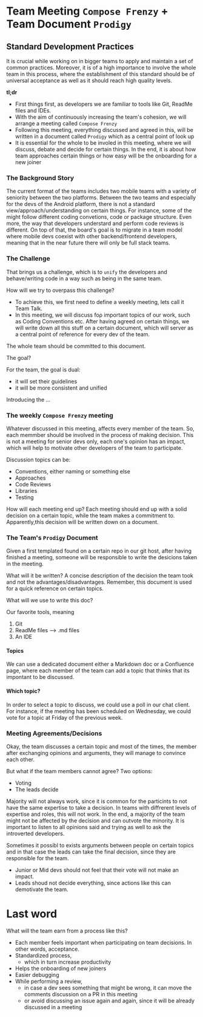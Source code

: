# Team Meeting `Compose Frenzy` + Team Document `Prodigy`

## Standard Development Practices

It is crucial while working on in bigger teams to apply and maintain a set of common 
practices. Moreover, it is of a high importance to involve the whole team in this process,
where the establishment of this standard should be of universal acceptance as well as it
should reach high quality levels.


**tl;dr**
* First things first, as developers we are familiar to tools like Git, ReadMe files and IDEs.
* With the aim of continuously increasing the team's cohesion, we will arrange a meeting called `Compose Frenzy`
* Following this meeting, everything discussed and agreed in this, will be written in a document called `Prodigy` which
  as a central point of look up
* It is essential for the whole to be involed in this meeting, where we will discuss, debate and decide for certain things.
  In the end, it is about how team approaches certain things or how easy will be the onboarding for a new joiner


### The Background Story

The current format of the teams includes two mobile teams with a variety of seniority between the two platforms. Between the two teams and especially 
for the devs of the Android platform, there is not a standard view/approach/understanding on certain things. For instance, some of the might
follow different coding convetions, code or package structure. Even more, the way that developers understard and perform code reviews is different.
On top of that, the board's goal is to migrate in a team model where mobile devs coexist with other backend/frontend developers, meaning that in the near 
future there will only be full stack teams. 

### The Challenge

That brings us a challenge, which is to `unify` the developers and behave/writing code in a way such
as being in the same team. 

How will we try to overpass this challenge?

* To achieve this, we first need to define a weekly meeting, lets call it Team Talk. 
* In this meeting, we will discuss foρ important topics  of our work, such as Coding Conventions etc. After having agreed on certain things, we will write
  down all this stuff on a certain document, which will server as a central point of reference for every dev of the team. 
  
The whole team should be committed to this document.

The goal?


For the team, the goal is dual:
* it will set their guidelines
* it will be more consistent and unified


Introducing the ...

### The weekly `Compose Frenzy` meeting

Whatever discussed in this meeting, affects every member of the team. So, each memmber should 
be involved in the process of making decision. This is not a meeting for senior devs only, each one's
opinion has an impact, which will help to motivate other developers of the team to participate.

Discussion topics can be:
* Conventions, either naming or something else
* Approaches
* Code Reviews
* Libraries
* Testing

How will each meeting end up?
Each meeting should end up with a solid decision on a certain topic, while the team makes a commitment to.
Apparently,this decision will be written down on a document. 


### The Team's `Prodigy` Document

Given a first templated found on a certain repo in our git host, after having finished a meeting, 
someone will be responsible to write the desicions taken in the meeting.

What will it be written?
A concise description of the decision the team took and not the advantages/disadvantages.
Remember, this document is used for a quick reference on certain topics.


What will we use to write this doc?

Our favorite tools, meaning
1. Git
2. ReadMe files --> .md files
3. An IDE

#### Topics

We can use a dedicated document either a Markdown doc or a Confluence page, where each member
of the team can add a topic that thinks that its impontant to be discussed.

#### Which topic?

In order to select a topic to discuss, we could use a poll in our chat client.
For instance, if the meeting has been scheduled on Wednesday, we could vote 
for a topic at Friday of the previous week.


### Meeting Agreements/Decisions

Okay, the team discusses a certain topic and most of the times,
the member after exchanging opinions and arguments, they will manage
to convince each other.

But what if the team members cannot agree?
Two options:
* Voting
* The leads decide

Majority will not always work, since it is common for the particints to 
not have the same expertise to take a decision. In teams with diffrerent
levels of expertise and roles, this will not work. 
In the end, a majority of the team might not be affected by the decision and can outvote the minority.
It is important to listen to all opinions said and trying as well to ask the introverted
developers.


Sometimes it possibl to exists arguments between people on certain topics and in that case
the leads can take the final decision, since they are responsible for the team.

* Junior or Mid devs should not feel that their vote will not make an impact.
* Leads shoud not decide everything, since actions like this can demotivate the team.


# Last word

What will the team earn from a process like this?

* Each member feels important when participating on team decisions. In other words, acceptance.
* Standardized process,
  * which in turn increase productivity
* Helps the onboarding of new joiners
* Easier debugging
* While performing a review, 
  * in case a dev sees something that might be wrong, it can move the comments discussion on a PR in this meeting
  * or avoid discussing an issue again and again, since it will be already discussed in a meeting

